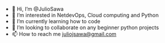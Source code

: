 - 👋 Hi, I’m @JulioSawa
- 👀 I’m interested in NetdevOps, Cloud computing and Python
- 🌱 I’m currently learning how to code
- 💞️ I’m looking to collaborate on any beginner python projects
- 📫 How to reach me juliojsawa@gmail.com

<!---
JulioSawa/JulioSawa is a ✨ special ✨ repository because its `README.md` (this file) appears on your GitHub profile.
You can click the Preview link to take a look at your changes.
--->
